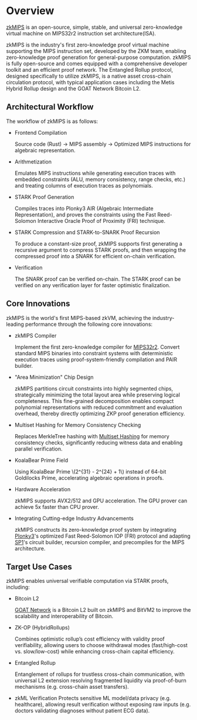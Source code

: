 # Overview

[zkMIPS](https://github.com/zkMIPS/zkMIPS) is an open-source, simple, stable, and universal zero-knowledge virtual machine on MIPS32r2 instruction set architecture(ISA).

zkMIPS is the industry's first zero-knowledge proof virtual machine supporting the MIPS instruction set, developed by the ZKM team, enabling zero-knowledge proof generation for general-purpose computation. zkMIPS is fully open-source and comes equipped with a comprehensive developer toolkit and an efficient proof network. The Entangled Rollup protocol, designed specifically to utilize zkMIPS, is a native asset cross-chain circulation protocol, with typical application cases including the Metis Hybrid Rollup design and the GOAT Network Bitcoin L2.

## Architectural Workflow

The workflow of zkMIPS is as follows:
- Frontend Compilation
  
  Source code (Rust) → MIPS assembly → Optimized MIPS instructions for algebraic representation.
- Arithmetization

  Emulates MIPS instructions while generating execution traces with embedded constraints (ALU, memory consistency, range checks, etc.) and treating columns of execution traces as polynomials.
- STARK Proof Generation

  Compiles traces into Plonky3 AIR (Algebraic Intermediate Representation), and proves the constraints using the Fast Reed-Solomon Interactive Oracle Proof of Proximity (FRI) technique.
- STARK Compression and STARK-to-SNARK Proof Recursion
  
  To produce a constant-size proof, zkMIPS supports first generating a recursive argument to compress STARK proofs, and then wrapping the compressed proof into a SNARK for efficient on-chain verification.
- Verification
  
  The SNARK proof can be verified on-chain. The STARK proof can be verified on any verification layer for faster optimistic finalization.

## Core Innovations


zkMIPS is the world's first MIPS-based zkVM, achieving the industry-leading performance through the following core innovations:

- zkMIPS Compiler
   
  Implement the first zero-knowledge compiler for [MIPS32r2](/mips-vm/mips-vm.md). Convert standard MIPS binaries into constraint systems with deterministic execution traces using proof-system-friendly compilation and PAIR builder.

- "Area Minimization" Chip Design

  zkMIPS partitions circuit constraints into highly segmented chips, strategically minimizing the total layout area while preserving logical completeness. This fine-grained decomposition enables compact polynomial representations with reduced commitment and evaluation overhead, thereby directly optimizing ZKP proof generation efficiency.

- Multiset Hashing for Memory Consistency Checking

  Replaces MerkleTree hashing with [Multiset Hashing](/design/memory-checking.md) for memory consistency checks, significantly reducing witness data and enabling parallel verification.
 
- KoalaBear Prime Field

  Using KoalaBear Prime \\(2^{31} - 2^{24} + 1\\) instead of 64-bit Goldilocks Prime, accelerating algebraic operations in proofs.

- Hardware Acceleration

  zkMIPS supports AVX2/512 and GPU acceleration. The GPU prover can achieve 5x faster than CPU prover.
 
- Integrating Cutting-edge Industry Advancements

  zkMIPS constructs its zero-knowledge proof system by integrating [Plonky3](https://github.com/Plonky3/Plonky3)'s optimized Fast Reed-Solomon IOP (FRI) protocol and adapting [SP1](https://github.com/succinctlabs/sp1)'s circuit builder, recursion compiler, and precompiles for the MIPS architecture.

## Target Use Cases
zkMIPS enables universal verifiable computation via STARK proofs, including:
- Bitcoin L2
 
  [GOAT Network](https://www.goat.network/) is a Bitcoin L2 built on zkMIPS and BitVM2 to improve the scalability and interoperability of Bitcoin. 
  
- ZK-OP (HybridRollups) 
  
  Combines optimistic rollup’s cost efficiency with validity proof verifiability, allowing users to choose withdrawal modes (fast/high-cost vs. slow/low-cost) while enhancing cross-chain capital efficiency. 
- Entangled Rollup

  Entanglement of rollups for trustless cross-chain communication, with universal L2 extension resolving fragmented liquidity via proof-of-burn mechanisms (e.g. cross-chain asset transfers).
 
- zkML Verification
  Protects sensitive ML model/data privacy (e.g. healthcare), allowing result verification without exposing raw inputs (e.g. doctors validating diagnoses without patient ECG data).